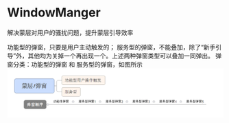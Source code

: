 # WindowManger

解决蒙层对用户的骚扰问题，提升蒙层引导效率

功能型的弹窗，只要是用户主动触发的； 服务型的弹窗，不能叠加，除了“新手引导”外，其他均为关掉一个再出现一个。上述两种弹窗类型可以叠加一同弹出。
弹窗分类：功能型的弹窗 和 服务型的弹窗，如图所示
![alt tag](require.png)
